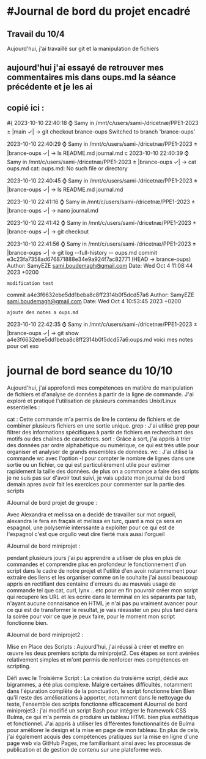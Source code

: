 #Journal de bord du projet encadré
=======
## Travail du 10/4

Aujourd'hui, j'ai travaillé sur git et la manipulation de fichiers

## aujourd'hui j'ai essayé de retrouver mes commentaires mis dans oups.md la séance précédente et je les ai
## copié ici : 
#{ 2023-10-10 22:40:18 ⌚  Samy in /mnt/c/users/sami-/dricetnæ/PPE1-2023
± |main ✓| → git checkout brance-oups
Switched to branch 'brance-oups'

 2023-10-10 22:40:29 ⌚  Samy in /mnt/c/users/sami-/dricetnæ/PPE1-2023
± |brance-oups ✓| → ls
README.md  journal.md
c
 2023-10-10 22:40:39 ⌚  Samy in /mnt/c/users/sami-/dricetnæ/PPE1-2023
± |brance-oups ✓| → cat oups.md
cat: oups.md: No such file or directory

 2023-10-10 22:40:45 ⌚  Samy in /mnt/c/users/sami-/dricetnæ/PPE1-2023
± |brance-oups ✓| → ls
README.md  journal.md

 2023-10-10 22:41:16 ⌚  Samy in /mnt/c/users/sami-/dricetnæ/PPE1-2023
± |brance-oups ✓| → nano journal.md

 2023-10-10 22:41:42 ⌚  Samy in /mnt/c/users/sami-/dricetnæ/PPE1-2023
± |brance-oups ✓| → git checkout

 2023-10-10 22:41:56 ⌚  Samy in /mnt/c/users/sami-/dricetnæ/PPE1-2023
± |brance-oups ✓| → git log --full-history -- oups.md
commit e3c23fa7358ad676871888e34e9a924f7ac82771 (HEAD -> brance-oups)
Author: SamyEZE <sami.boudemagh@gmail.com>
Date:   Wed Oct 4 11:08:44 2023 +0200

    modification test

commit a4e3f6632ebe5dd1beba8c8ff2314b0f5dcd57a6
Author: SamyEZE <sami.boudemagh@gmail.com>
Date:   Wed Oct 4 10:53:45 2023 +0200

    ajoute des notes a oups.md

 2023-10-10 22:42:35 ⌚  Samy in /mnt/c/users/sami-/dricetnæ/PPE1-2023
± |brance-oups ✓| → git show a4e3f6632ebe5dd1beba8c8ff2314b0f5dcd57a6:oups.md
voici mes notes pour cet exo 


# journal de bord seance du 10/10 

Aujourd'hui, j'ai approfondi mes compétences en matière de manipulation de fichiers et d'analyse de données à partir de la ligne de commande. J'ai exploré et pratiqué l'utilisation de plusieurs commandes Unix/Linux essentielles :

cat : Cette commande m'a permis de lire le contenu de fichiers et de combiner plusieurs fichiers en une sortie unique.
grep : J'ai utilisé grep pour filtrer des informations spécifiques à partir de fichiers en recherchant des motifs ou des chaînes de caractères.
sort : Grâce à sort, j'ai appris à trier des données par ordre alphabétique ou numérique, ce qui est très utile pour organiser et analyser de grands ensembles de données.
wc : J'ai utilisé la commande wc avec l'option -l pour compter le nombre de lignes dans une sortie ou un fichier, ce qui est particulièrement utile pour estimer rapidement la taille des données.
de plus on a commance a faire des scripts je ne suis pas sur d'avoir tout suivi, je vais update mon journal de bord demain apres avoir fait les exercices pour commenter sur la partie des scripts 

#Journal de bord projet de groupe : 

Avec Alexandra et melissa on a decidé de travailler sur mot orgueil, alexandra le fera en fraçais et melissa en turc, quant a moi ça sera en espagnol, une polysemie interssante a exploiter pour ce qui est de l'espagnol c'est que orgullo veut dire fierté mais aussi l'orgueil 

#Journal de bord miniprojet :

pendant plusieurs jours j'ai pu apprendre a utiliser de plus en plus de 
commandes et comprendre plus en profondeur le fonctionnement d'un script 
dans le cadre de notre projet et l'utilité d'en avoir 
notammement pour extraire des liens et les organiser comme on le souhaite 
j'ai aussi beaucoup appris en rectifiant des centaine d'erreurs du 
au mauvais usage de commande tel que cat, curl, lynx .. etc 
pour en fin pouvroir créer mon script qui recupere les URL et les ecrire dans 
le terminal en les séparants par tab, n'ayant aucune connaisance en HTML je n'ai
pas pu vraiment avancer pour ce qui est de transformer le resultat, je vais réeasster 
un peu plus tard dans la soirée pour voir ce que je peux faire,
pour le moment mon script fonctionne bien. 

#Journal de bord miniprojet2 :
 
Mise en Place des Scripts : Aujourd'hui, j'ai réussi à créer et mettre en œuvre les deux premiers scripts du miniprojet2. Ces étapes se sont avérées relativement simples et m'ont permis de renforcer mes compétences en scripting.

Défi avec le Troisième Script : La création du troisième script, dédié aux bigrammes, a été plus complexe. Malgré certaines difficultés, notamment dans l'épuration complète de la ponctuation, le script fonctionne bien
Bien qu'il reste des améliorations à apporter, notamment dans le nettoyage du texte, l'ensemble des scripts fonctionne efficacement
#Journal de bord miniprojet3 : 
j'ai modifié un script Bash pour intégrer le framework CSS Bulma, ce qui m'a permis de produire un tableau HTML bien plus esthétique et fonctionnel. J'ai appris à utiliser les différentes fonctionnalités de Bulma pour améliorer le design et la mise en page de mon tableau. En plus de cela, j'ai également acquis des compétences pratiques sur la mise en ligne d'une page web via GitHub Pages, me familiarisant ainsi avec les processus de publication et de gestion de contenu sur une plateforme web.


